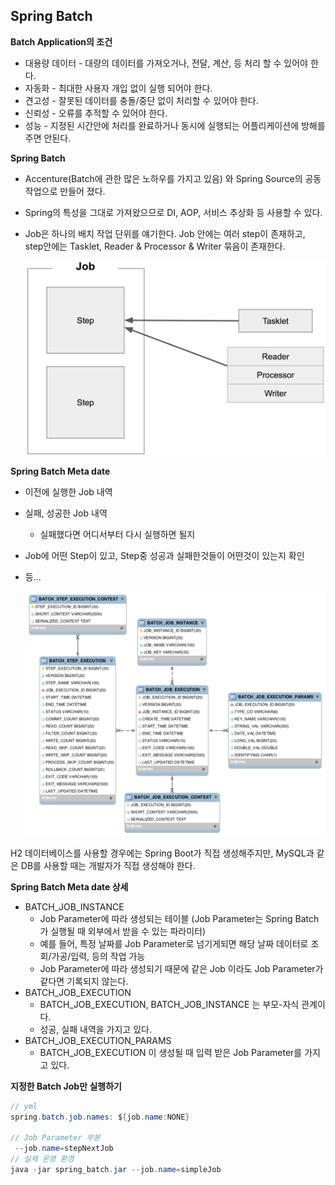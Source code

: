## Spring Batch

**Batch Application의 조건**

- 대용량 데이터 - 대량의 데이터를 가져오거나, 전달, 계산, 등 처리 할 수 있어야 한다.
- 자동화 - 최대한 사용자 개입 없이 실행 되어야 한다.
- 견고성 - 잘못된 데이터를 충돌/중단 없이 처리할 수 있어야 한다.
- 신뢰성 - 오류를 추적할 수 있어야 한다.
- 성능 - 지정된 시간안에 처리를 완료하거나 동시에 실행되는 어플리케이션에 방해를 주면 안된다.

**Spring Batch**

- Accenture(Batch에 관한 많은 노하우를 가지고 있음) 와 Spring Source의 공동 작업으로 만들어 졌다.
- Spring의 특성을 그대로 가져왔으므로 DI, AOP, 서비스 추상화 등 사용할 수 있다.
- Job은 하나의 배치 작업 단위를 얘기한다. Job 안에는 여러 step이 존재하고, step안에는 Tasklet, Reader & Processor & Writer 묶음이 존재한다.

    <img src="/img/1.png" width="500px">

**Spring Batch Meta date**

- 이전에 실행한 Job 내역
- 실패, 성공한 Job 내역
    - 실패했다면 어디서부터 다시 실행하면 될지
- Job에 어떤 Step이 있고, Step중 성공과 실패한것들이 어떤것이 있는지 확인
- 등...

    <img src="/img/2.png" width="500px">

H2 데이터베이스를 사용할 경우에는 Spring Boot가 직접 생성해주지만, MySQL과 같은 DB를 사용할 때는 개발자가 직접 생성해야 한다.

**Spring Batch Meta date 상세**

- BATCH_JOB_INSTANCE
    - Job Parameter에 따라 생성되는 테이블 (Job Parameter는 Spring Batch가 실행될 때 외부에서 받을 수 있는 파라미터)
    - 예를 들어, 특정 날짜를 Job Parameter로 넘기게되면 해당 날짜 데이터로 조회/가공/입력, 등의 작업 가능
    - Job Parameter에 따라 생성되기 때문에 같은 Job 이라도 Job Parameter가 같다면 기록되지 않는다.
- BATCH_JOB_EXECUTION
    - BATCH_JOB_EXECUTION, BATCH_JOB_INSTANCE 는 부모-자식 관계이다.
    - 성공, 실패 내역을 가지고 있다.
- BATCH_JOB_EXECUTION_PARAMS
    - BATCH_JOB_EXECUTION 이 생성될 때 입력 받은 Job Parameter를 가지고 있다.

**지정한 Batch Job만 실행하기**
```java
// yml
spring.batch.job.names: ${job.name:NONE}

// Job Parameter 부분
 --job.name=stepNextJob
// 실제 운영 환경
java -jar spring_batch.jar --job.name=simpleJob
```
